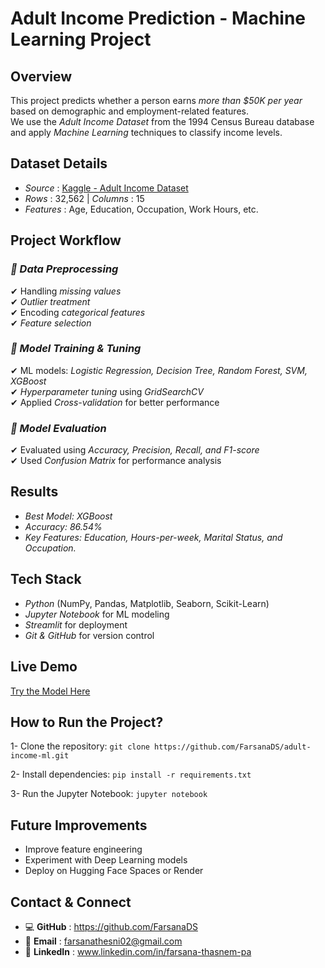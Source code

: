 # Adult Income Prediction - Machine Learning Project  

## Overview  
This project predicts whether a person earns *more than $50K per year* based on demographic and employment-related features.  
We use the *Adult Income Dataset* from the 1994 Census Bureau database and apply *Machine Learning* techniques to classify income levels.  

## Dataset Details  
- *Source* : [Kaggle - Adult Income Dataset](https://www.kaggle.com/datasets/uciml/adult-census-income)
- *Rows* : 32,562 | *Columns* : 15  
- *Features* : Age, Education, Occupation, Work Hours, etc.  

##  Project Workflow  
### *⿡ Data Preprocessing*  
✔ Handling *missing values*  
✔ *Outlier treatment*  
✔ Encoding *categorical features*  
✔ *Feature selection*  

### *⿢ Model Training & Tuning*  
✔ ML models: *Logistic Regression, Decision Tree, Random Forest, SVM, XGBoost*  
✔ *Hyperparameter tuning* using *GridSearchCV*  
✔ Applied *Cross-validation* for better performance  

### *⿣ Model Evaluation*  
✔ Evaluated using *Accuracy, Precision, Recall, and F1-score*  
✔ Used *Confusion Matrix* for performance analysis  

##  Results  
- *Best Model: XGBoost* 
- *Accuracy: 86.54%* 
- *Key Features: Education, Hours-per-week, Marital
Status, and Occupation.* 

##  Tech Stack  
- *Python* (NumPy, Pandas, Matplotlib, Seaborn, Scikit-Learn)  
- *Jupyter Notebook* for ML modeling  
- *Streamlit* for deployment  
- *Git & GitHub* for version control  

##  Live Demo  
 [Try the Model Here](https://adult-income-ml-yinukwr2zmrufo8wxdkcqb.streamlit.app/)  

##  How to Run the Project?  
1- Clone the repository:
`git clone https://github.com/FarsanaDS/adult-income-ml.git`

2- Install dependencies:
`pip install -r requirements.txt`

3- Run the Jupyter Notebook:
`jupyter notebook`

##  Future Improvements
- Improve feature engineering
- Experiment with Deep Learning models
- Deploy on Hugging Face Spaces or Render

##  Contact & Connect
- 💻 **GitHub** : https://github.com/FarsanaDS
- 📧 **Email** : farsanathesni02@gmail.com
- 🔗 **LinkedIn** : www.linkedin.com/in/farsana-thasnem-pa

